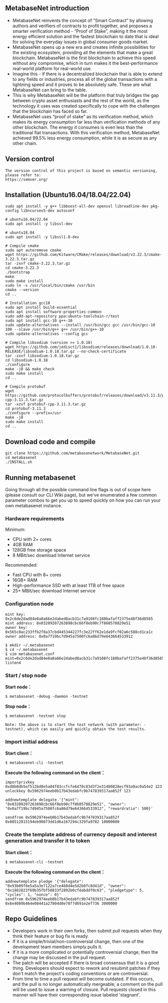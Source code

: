 
## MetabaseNet introduction

* MetabaseNet reinvents the concept of “Smart Contract” by allowing authors and verifiers of contracts to profit together, and proposes a smarter verification method - “Proof of Stake”, making it the most energy efficient solution and the fastest blockchain to date that is ideal for solving the everyday issues in global consumer goods market.
* MetabaseNet opens up a new era and creates infinite possibilities for the existing ecosystem, providing all the elements that make a great blockchain.  MetabaseNet is the first blockchain to achieve this speed without any compromise, which in turn makes it the best-performance real-world platform for real-world use.
* Imagine this - if there is a decentralized blockchain that is able to extend to any fields or industries, process all of the global transactions with a lightning speed and it proves to be absolutely safe. These are what MetabaseNet can bring to the table.
* This is why MetabaseNet will be the platform that truly bridges the gap between crypto asset enthusiasts and the rest of the world, as the technology it uses was created specifically to cope with the challenges that the blockchain has faced so far.
* MetabaseNet uses “proof of stake” as its verification method, which makes its energy consumption far less than verification methods of any other blockchain. The energy it consumes is even less than the traditional fiat transactions. With this verification method, MetabaseNet achieved 99.5% less energy consumption, while it is as secure as any other chain. 

## Version control
```
The version control of this project is based on semantic versioning, please refer to:
https://semver.org/
```

## Installation (Ubuntu16.04/18.04/22.04)
```
sudo apt install -y g++ libboost-all-dev openssl libreadline-dev pkg-config libncurses5-dev autoconf

# ubuntu16.04/22.04
sudo apt install -y libssl-dev

# ubuntu18.04
sudo apt install -y libssl1.0-dev

# Compile cmake
sudo apt autoremove cmake
wget https://github.com/Kitware/CMake/releases/download/v3.22.3/cmake-3.22.3.tar.gz
tar -zxvf cmake-3.22.3.tar.gz
cd cmake-3.22.3
./bootstrap 
make
sudo make install
sudo ln -s /usr/local/bin/cmake /usr/bin
cmake --version
cd ..

# Installation gcc10
sudo apt install build-essential
sudo apt install software-properties-common
sudo add-apt-repository ppa:ubuntu-toolchain-r/test
sudo apt install gcc-10 g++-10
sudo update-alternatives --install /usr/bin/gcc gcc /usr/bin/gcc-10 100 --slave /usr/bin/g++ g++ /usr/bin/g++-10
sudo update-alternatives --config gcc

# Compile libsodium (version >= 1.0.18)
wget https://github.com/jedisct1/libsodium/releases/download/1.0.18-RELEASE/libsodium-1.0.18.tar.gz --no-check-certificate
tar -zxvf libsodium-1.0.18.tar.gz
cd libsodium-1.0.18
./configure
make -j8 && make check
sudo make install
cd ..

# Compile protobuf
wget https://github.com/protocolbuffers/protobuf/releases/download/v3.11.3/protobuf-cpp-3.11.3.tar.gz
tar -xzvf protobuf-cpp-3.11.3.tar.gz
cd protobuf-3.11.3
./configure --prefix=/usr
make -j8
sudo make install
cd ..

```
## Download code and compile
```
git clone https://github.com/metabasenetwork/MetabaseNet.git
cd metabasenet
./INSTALL.sh
```

## Running metabasenet
Going through all the possible command line flags is out of scope here (please consult our CLI Wiki page), but we've enumerated a few common parameter combos to get you up to speed quickly on how you can run your own metabasenet instance.

### Hardware requirements
Minimum:

* CPU with 2+ cores
* 4GB RAM
* 128GB free storage space
* 8 MBit/sec download Internet service

Recommended:

* Fast CPU with 8+ cores
* 16GB+ RAM
* High-performance SSD with at least 1TB of free space
* 25+ MBit/sec download Internet service

### Configuration node
```
mint key: 0x2c6de2dad84e0a0a66e2dabed8acb31c7a9108fc180bafaff2375e48f36d8565
mint address: 0x03209207263898cbc66f8eb90c7f860578829e51
owner key: 0x565c0ac233ffb2f8a37cbd445344227fc3e22ff62e1da9fcf02a6c588cd1ca1c
owner address: 0x0a7f19bc7d945a7500fc6a86d79e643664533912

$ mkdir ~/.metabasenet
$ cd ~/.metabasenet
$ vim metabasenet.conf
mint=0x2c6de2dad84e0a0a66e2dabed8acb31c7a9108fc180bafaff2375e48f36d8565:0x0a7f19bc7d945a7500fc6a86d79e643664533912:500
listen4
```

### Start / stop node
**Start node：**
```
$ metabasenet -debug -daemon -testnet
```
**Stop node：**
```
$ metabasenet -testnet stop

Note: the above is to start the test network (with parameter: - testnet), which can easily and quickly obtain the test results.
```

### Import initial address
**Start client：**
```
$ metabasenet-cli -testnet
```

**Execute the following command on the client：**
```
importprivkey 0xd8b8db5ef512bd8e5a04f83ccfcfe6470c83d3f2e31480828ecf93a9ac0a54e2 123
unlockkey 0x5962974eeb0b17b43edabfc9b747839317aa852f 123

addnewtemplate delegate '{"mint": "0x03209207263898cbc66f8eb90c7f860578829e51", "owner": "0x0a7f19bc7d945a7500fc6a86d79e643664533912", "rewardratio": 500}'

sendfrom 0x5962974eeb0b17b43edabfc9b747839317aa852f 0x08512815194eb90873dd1d6a167294c329fa9782 10000000
```

### Create the template address of currency deposit and interest generation and transfer it to token
**Start client：**
```
$ metabasenet-cli -testnet
```

**Execute the following command on the client：**
```
addnewtemplate pledge '{"delegate": "0x93b09f6e5a5a3e7122a7ce468d4e5d2b0fc8d41d", "owner": "0x1882823f69b35fbf58833f2892b0cfdabddf0c63", "pledgetype": 5, "cycles": 1, "nonce": 0}'
sendfrom 0x5962974eeb0b17b43edabfc9b747839317aa852f 0x6e4089b464e08441a27804d8e78f7d691e2ef736 3000000
```

## Repo Guidelines

* Developers work in their own forks, then submit pull requests when they think their feature or bug fix is ready.
* If it is a simple/trivial/non-controversial change, then one of the development team members simply pulls it.
* If it is a more complicated or potentially controversial change, then the change may be discussed in the pull request.
* The patch will be accepted if there is broad consensus that it is a good thing. Developers should expect to rework and resubmit patches if they don't match the project's coding conventions or are controversial.
* From time to time a pull request will become outdated. If this occurs, and the pull is no longer automatically mergeable; a comment on the pull will be used to issue a warning of closure.  Pull requests closed in this manner will have their corresponding issue labeled 'stagnant'.
